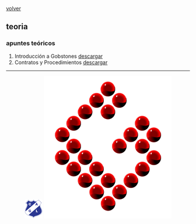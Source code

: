 [volver](index.md)<br/>
## teoria

### apuntes teóricos

1. Introducción a Gobstones <a href="material/teoria/1-IntroduccionAGobstones.pptx" target="_blank">descargar</a>
2. Contratos y Procedimientos <a href="material/teoria/2-ContratosYProcedimientos.pptx" target="_blank">descargar</a>

<hr/>

<center><img src="imagenes/logo-lamadrid-1.png" />&nbsp;<img src="imagenes/logo-gobstones-1.png" /></center>
